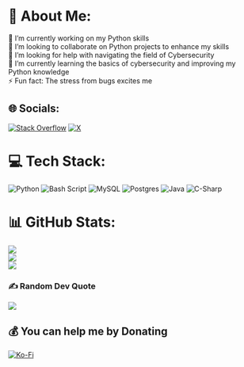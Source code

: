 # 💫 About Me:
🔭 I’m currently working on my Python skills<br>👯 I’m looking to collaborate on Python projects to enhance my skills<br>🤝 I’m looking for help with navigating the field of Cybersecurity<br>🌱 I’m currently learning the basics of cybersecurity and improving my Python knowledge <br>⚡ Fun fact: The stress from bugs excites me 


## 🌐 Socials:
[![Stack Overflow](https://img.shields.io/badge/-Stackoverflow-FE7A16?logo=stack-overflow&logoColor=white)](https://stackoverflow.com/users/28695434) [![X](https://img.shields.io/badge/X-black.svg?logo=X&logoColor=white)](https://x.com/niicommey01) 

# 💻 Tech Stack:
![Python](https://img.shields.io/badge/python-3670A0?style=for-the-badge&logo=python&logoColor=ffdd54) ![Bash Script](https://img.shields.io/badge/bash_script-%23121011.svg?style=for-the-badge&logo=gnu-bash&logoColor=white) ![MySQL](https://img.shields.io/badge/mysql-4479A1.svg?style=for-the-badge&logo=mysql&logoColor=white) ![Postgres](https://img.shields.io/badge/postgres-%23316192.svg?style=for-the-badge&logo=postgresql&logoColor=white) ![Java](https://img.shields.io/badge/java-%23ED8B00.svg?style=for-the-badge&logo=openjdk&logoColor=white) ![C-Sharp](https://img.shields.io/badge/C%23-%23239120.svg?style=for-the-badge&logo=.net&logoColor=white)
# 📊 GitHub Stats:
![](https://github-readme-stats.vercel.app/api?username=niicommey01&theme=dark&hide_border=false&include_all_commits=true&count_private=false)<br/>
![](https://github-readme-streak-stats.herokuapp.com/?user=niicommey01&theme=dark&hide_border=false)<br/>
![](https://github-readme-stats.vercel.app/api/top-langs/?username=niicommey01&theme=dark&hide_border=false&include_all_commits=true&count_private=false&layout=compact)

### ✍️ Random Dev Quote
![](https://quotes-github-readme.vercel.app/api?type=horizontal&theme=light)

  ## 💰 You can help me by Donating
  [![Ko-Fi](https://img.shields.io/badge/Ko--fi-F16061?style=for-the-badge&logo=ko-fi&logoColor=white)](https://ko-fi.com/ko-fi.com/niicommey) 

  
<!-- Proudly created with GPRM ( https://gprm.itsvg.in ) -->
